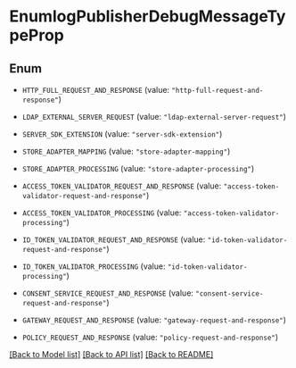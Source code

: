 # EnumlogPublisherDebugMessageTypeProp

## Enum


* `HTTP_FULL_REQUEST_AND_RESPONSE` (value: `"http-full-request-and-response"`)

* `LDAP_EXTERNAL_SERVER_REQUEST` (value: `"ldap-external-server-request"`)

* `SERVER_SDK_EXTENSION` (value: `"server-sdk-extension"`)

* `STORE_ADAPTER_MAPPING` (value: `"store-adapter-mapping"`)

* `STORE_ADAPTER_PROCESSING` (value: `"store-adapter-processing"`)

* `ACCESS_TOKEN_VALIDATOR_REQUEST_AND_RESPONSE` (value: `"access-token-validator-request-and-response"`)

* `ACCESS_TOKEN_VALIDATOR_PROCESSING` (value: `"access-token-validator-processing"`)

* `ID_TOKEN_VALIDATOR_REQUEST_AND_RESPONSE` (value: `"id-token-validator-request-and-response"`)

* `ID_TOKEN_VALIDATOR_PROCESSING` (value: `"id-token-validator-processing"`)

* `CONSENT_SERVICE_REQUEST_AND_RESPONSE` (value: `"consent-service-request-and-response"`)

* `GATEWAY_REQUEST_AND_RESPONSE` (value: `"gateway-request-and-response"`)

* `POLICY_REQUEST_AND_RESPONSE` (value: `"policy-request-and-response"`)


[[Back to Model list]](../README.md#documentation-for-models) [[Back to API list]](../README.md#documentation-for-api-endpoints) [[Back to README]](../README.md)


